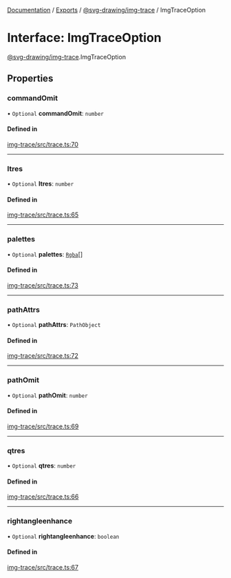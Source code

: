 [Documentation](../README.md) / [Exports](../modules.md) / [@svg-drawing/img-trace](../modules/svg_drawing_img_trace.md) / ImgTraceOption

# Interface: ImgTraceOption

[@svg-drawing/img-trace](../modules/svg_drawing_img_trace.md).ImgTraceOption

## Properties

### commandOmit

• `Optional` **commandOmit**: `number`

#### Defined in

[img-trace/src/trace.ts:70](https://github.com/kmkzt/svg-drawing/blob/0c17b9c/packages/img-trace/src/trace.ts#L70)

___

### ltres

• `Optional` **ltres**: `number`

#### Defined in

[img-trace/src/trace.ts:65](https://github.com/kmkzt/svg-drawing/blob/0c17b9c/packages/img-trace/src/trace.ts#L65)

___

### palettes

• `Optional` **palettes**: [`Rgba`](svg_drawing_img_trace.Rgba.md)[]

#### Defined in

[img-trace/src/trace.ts:73](https://github.com/kmkzt/svg-drawing/blob/0c17b9c/packages/img-trace/src/trace.ts#L73)

___

### pathAttrs

• `Optional` **pathAttrs**: `PathObject`

#### Defined in

[img-trace/src/trace.ts:72](https://github.com/kmkzt/svg-drawing/blob/0c17b9c/packages/img-trace/src/trace.ts#L72)

___

### pathOmit

• `Optional` **pathOmit**: `number`

#### Defined in

[img-trace/src/trace.ts:69](https://github.com/kmkzt/svg-drawing/blob/0c17b9c/packages/img-trace/src/trace.ts#L69)

___

### qtres

• `Optional` **qtres**: `number`

#### Defined in

[img-trace/src/trace.ts:66](https://github.com/kmkzt/svg-drawing/blob/0c17b9c/packages/img-trace/src/trace.ts#L66)

___

### rightangleenhance

• `Optional` **rightangleenhance**: `boolean`

#### Defined in

[img-trace/src/trace.ts:67](https://github.com/kmkzt/svg-drawing/blob/0c17b9c/packages/img-trace/src/trace.ts#L67)
